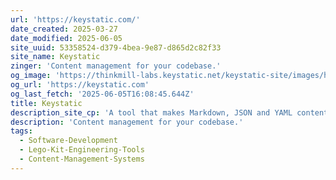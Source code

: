 ```yaml
---
url: 'https://keystatic.com/'
date_created: 2025-03-27
date_modified: 2025-06-05
site_uuid: 53358524-d379-4bea-9e87-d865d2c82f33
site_name: Keystatic
zinger: 'Content management for your codebase.'
og_image: 'https://thinkmill-labs.keystatic.net/keystatic-site/images/hlworopofi3z/og-image'
og_url: 'https://keystatic.com'
og_last_fetch: '2025-06-05T16:08:45.644Z'
title: Keystatic
description_site_cp: 'A tool that makes Markdown, JSON and YAML content in your codebase editable by humans. Live edit content on GitHub or your local file system, without disrupting your existing code and workflows.'
description: 'Content management for your codebase.'
tags:
  - Software-Development
  - Lego-Kit-Engineering-Tools
  - Content-Management-Systems
---
```


